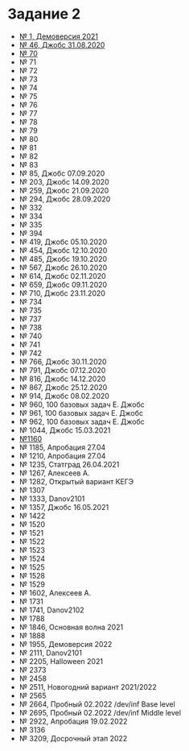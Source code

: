 # Задание 2

* [№ 1, Демоверсия 2021](/02/kompege/1.md)
* [№ 46, Джобс 31.08.2020](02/kompege/46.md)
* [№ 70](02/kompege/70.md)
* № 71
* № 72
* № 73
* № 74
* № 75
* № 76
* № 77
* № 78
* № 79
* № 80
* № 81
* № 82
* № 83
* № 85, Джобс 07.09.2020
* № 203, Джобс 14.09.2020
* № 259, Джобс 21.09.2020
* № 294, Джобс 28.09.2020
* № 332
* № 334
* № 335
* № 394
* № 419, Джобс 05.10.2020
* № 454, Джобс 12.10.2020
* № 485, Джобс 19.10.2020
* № 567, Джобс 26.10.2020
* № 614, Джобс 02.11.2020
* № 659, Джобс 09.11.2020
* № 710, Джобс 23.11.2020
* № 734
* № 735
* № 737
* № 738
* № 740
* № 741
* № 742
* № 766, Джобс 30.11.2020
* № 791, Джобс 07.12.2020
* № 816, Джобс 14.12.2020
* № 867, Джобс 25.12.2020
* № 914, Джобс 08.02.2020
* № 960, 100 базовых задач Е. Джобс
* № 961, 100 базовых задач Е. Джобс
* № 962, 100 базовых задач Е. Джобс
* № 1044, Джобс 15.03.2021
* [№1160](02/kompege/1160.md)
* № 1185, Апробация 27.04
* № 1210, Апробация 27.04
* № 1235, Статград 26.04.2021
* № 1267, Алексеев А.
* № 1282, Открытый вариант КЕГЭ
* № 1307
* № 1333, Danov2101
* № 1357, Джобс 16.05.2021
* № 1422
* № 1520
* № 1521
* № 1522
* № 1523
* № 1524
* № 1525
* № 1528
* № 1529
* № 1602, Алексеев А.
* № 1731
* № 1741, Danov2102
* № 1788
* № 1846, Основная волна 2021
* № 1888
* № 1955, Демоверсия 2022
* № 2111, Danov2101
* № 2205, Halloween 2021
* № 2373
* № 2458
* № 2511, Новогодний вариант 2021/2022
* № 2565
* № 2664, Пробный 02.2022 /dev/inf Base level
* № 2695, Пробный 02.2022 /dev/inf Middle level
* № 2922, Апробация 19.02.2022
* № 3136
* № 3209, Досрочный этап 2022
